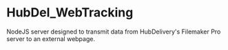# HubDel_WebTracking
NodeJS server designed to transmit data from HubDelivery's Filemaker Pro server to an external webpage.
